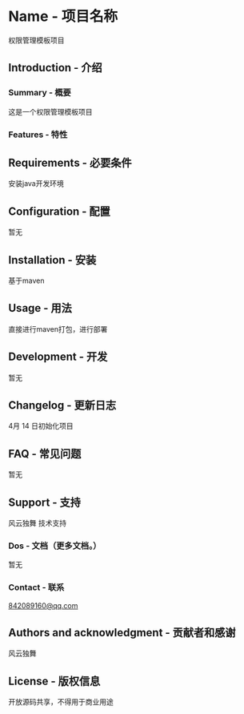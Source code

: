 # Name - 项目名称

权限管理模板项目

## Introduction - 介绍

### Summary - 概要

这是一个权限管理模板项目

### Features - 特性

## Requirements - 必要条件

安装java开发环境

## Configuration - 配置

暂无

## Installation - 安装

基于maven

## Usage - 用法

直接进行maven打包，进行部署

## Development - 开发

暂无

## Changelog - 更新日志

4月 14 日初始化项目

## FAQ - 常见问题

暂无

## Support - 支持

风云独舞 技术支持

### Dos - 文档（更多文档。）

暂无

### Contact - 联系

842089160@qq.com

## Authors and acknowledgment - 贡献者和感谢

风云独舞

## License - 版权信息

开放源码共享，不得用于商业用途